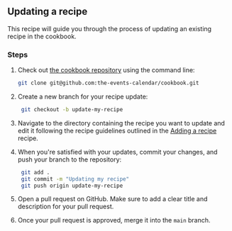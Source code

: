 ## Updating a recipe

This recipe will guide you through the process of updating an existing recipe in the cookbook.

### Steps

1. Check out [the cookbook repository][1] using the command line:

   ```bash
   git clone git@github.com:the-events-calendar/cookbook.git
   ```

2. Create a new branch for your recipe update:

   ```bash
    git checkout -b update-my-recipe
    ```
   
3. Navigate to the directory containing the recipe you want to update and edit it following the recipe guidelines outlined in the [Adding a recipe][2] recipe.

4. When you're satisfied with your updates, commit your changes, and push your branch to the repository:

   ```bash
    git add .
    git commit -m "Updating my recipe"
    git push origin update-my-recipe
    ```

5. Open a pull request on GitHub. Make sure to add a clear title and description for your pull request.

6. Once your pull request is approved, merge it into the `main` branch.

[1]: https://github.com/the-events-calendar/cookbook
[2]: ../adding-a-new-recipe/index.md
